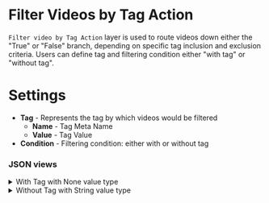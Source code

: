 # Filter Videos by Tag Action

`Filter video by Tag Action` layer is used to route videos down either the "True" or "False" branch, depending on specific tag inclusion and exclusion criteria. Users can define tag and filtering condition either "with tag" or "without tag". 

# Settings

- **Tag** - Represents the tag by which videos would be filtered
  - **Name** - Tag Meta Name
  - **Value** - Tag Value
- **Condition** - Filtering condition: either with or without tag

### JSON views

<details>
  <summary>With Tag with None value type</summary>

```json
{
    "action": "filter_video_by_tag",
    "src": [
        "$data_1"
    ],
    "dst": [
        "$filter_video_by_tag_2__true",
        "$filter_video_by_tag_2__false"
    ],
    "settings": {
        "tag": {
            "name": "animal present",
            "value": null
        },
        "condition": "with"
    }
}
```

</details>

<details>
  <summary>Without Tag with String value type</summary>

```json
{
    "action": "filter_video_by_tag",
    "src": [
        "$data_1"
    ],
    "dst": [
        "$filter_video_by_tag_2__true",
        "$filter_video_by_tag_2__false"
    ],
    "settings": {
        "tag": {
            "name": "object",
            "value": "car",
        },
        "condition": "without"
    }
}
```

</details>
